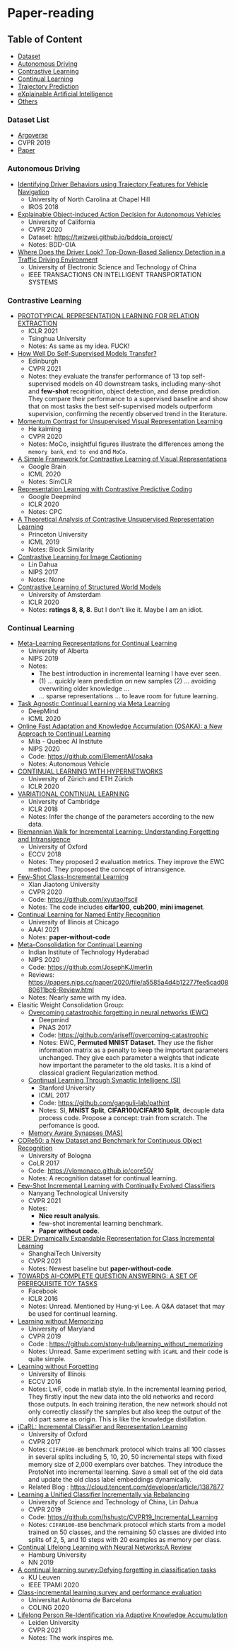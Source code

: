 # Paper-reading

## Table of Content
  - [Dataset](#Dataset-List)
  - [Autonomous Driving](#Autonomous-Driving)
  - [Contrastive Learning](#Contrastive-Learning)
  - [Continual Learning](#Continual-Learning)
  - [Trajectory Prediction](#Trajectory-Prediction)
  - [eXplainable Artificial Intelligence](#eXplainable-Artificial-Intelligence)
  - [Others](#Others)



### Dataset List
- [Argoverse](https://www.argoverse.org/data.html#overview-link)
- CVPR 2019
- [Paper](https://openaccess.thecvf.com/content_CVPR_2019/papers/Chang_Argoverse_3D_Tracking_and_Forecasting_With_Rich_Maps_CVPR_2019_paper.pdf)

### Autonomous Driving
- [Identifying Driver Behaviors using Trajectory Features for Vehicle Navigation](https://arxiv.org/pdf/1803.00881.pdf)
  - University of North Carolina at Chapel Hill
  - IROS 2018
- [Explainable Object-induced Action Decision for Autonomous Vehicles](https://arxiv.org/pdf/2003.09405.pdf)
  - University of California
  - CVPR 2020
  - Dataset: https://twizwei.github.io/bddoia_project/
  - Notes: BDD-OIA
- [Where Does the Driver Look? Top-Down-Based Saliency Detection in a Traffic Driving Environment](https://ieeexplore.ieee.org/stamp/stamp.jsp?arnumber=7442138)
  - University of Electronic Science and Technology of China
  - IEEE TRANSACTIONS ON INTELLIGENT TRANSPORTATION SYSTEMS


### Contrastive Learning
- [PROTOTYPICAL REPRESENTATION LEARNING FOR RELATION EXTRACTION](https://openreview.net/pdf?id=aCgLmfhIy_f)
  - ICLR 2021
  - Tsinghua University
  - Notes: As same as my idea. FUCK!
- [How Well Do Self-Supervised Models Transfer?](https://arxiv.org/pdf/2011.13377.pdf)
  - Edinburgh
  - CVPR 2021
  - Notes: they evaluate the transfer performance of 13 top self-supervised models on 40 downstream tasks, including many-shot and **few-shot** recognition, object detection, and dense prediction. They compare their performance to a supervised baseline and show that on most tasks the best self-supervised models outperform supervision, confirming the recently observed trend in the literature.
- [Momentum Contrast for Unsupervised Visual Representation Learning](https://arxiv.org/pdf/1911.05722.pdf)
  - He kaiming
  - CVPR 2020
  - Notes: MoCo, insightful figures illustrate the differences among the `memory bank`, `end to end` and `MoCo`.
- [A Simple Framework for Contrastive Learning of Visual Representations
](https://arxiv.org/pdf/2002.05709.pdf)
  - Google Brain
  - ICML 2020
  - Notes: SimCLR
- [Representation Learning with Contrastive Predictive Coding](https://arxiv.org/pdf/1807.03748.pdf)
  - Google Deepmind
  - ICLR 2020
  - Notes: CPC
- [A Theoretical Analysis of Contrastive Unsupervised Representation Learning](https://arxiv.org/pdf/1902.09229.pdf)
  - Princeton University
  - ICML 2019
  - Notes: Block Similarity
- [Contrastive Learning for Image Captioning](https://arxiv.org/pdf/1710.02534.pdf)
  - Lin Dahua
  - NIPS 2017
  - Notes: None
- [Contrastive Learning of Structured World Models](https://arxiv.org/pdf/1911.12247.pdf)
  - University of Amsterdam
  - ICLR 2020
  - Notes: **ratings 8, 8, 8**. But I don't like it. Maybe I am an idiot.

### Continual Learning
- [Meta-Learning Representations for Continual Learning](https://arxiv.org/pdf/1905.12588.pdf)
  - University of Alberta
  - NIPS 2019
  - Notes:
    - The best introduction in incremental learning I have ever seen.
    - (1) ... quickly learn prediction on new samples (2) ... avoiding overwriting older knowledge ...
    - ... sparse representations ... to leave room for future learning.
- [Task Agnostic Continual Learning via Meta Learning](https://arxiv.org/pdf/1906.05201.pdf)
  - DeepMind
  - ICML 2020
- [Online Fast Adaptation and Knowledge Accumulation (OSAKA): a New Approach to Continual Learning](https://arxiv.org/pdf/2003.05856.pdf)
  - Mila - Quebec AI Institute
  - NIPS 2020
  - Code: https://github.com/ElementAI/osaka
  - Notes: Autonomous Vehicle
- [CONTINUAL LEARNING WITH HYPERNETWORKS](https://arxiv.org/pdf/1906.00695.pdf)
  - University of Zürich and ETH Zürich
  - ICLR 2020
- [VARIATIONAL CONTINUAL LEARNING](https://arxiv.org/pdf/1710.10628.pdf)
  - University of Cambridge
  - ICLR 2018
  - Notes: Infer the change of the parameters according to the new data.
- [Riemannian Walk for Incremental Learning: Understanding Forgetting and Intransigence](https://arxiv.org/pdf/1801.10112.pdf)
  - University of Oxford
  - ECCV 2018
  - Notes: They proposed 2 evaluation metrics. They improve the EWC method. They proposed the concept of intransigence.
- [Few-Shot Class-Incremental Learning](https://arxiv.org/pdf/2004.10956.pdf)
  - Xian Jiaotong University
  - CVPR 2020
  - Code: https://github.com/xyutao/fscil
  - Notes: The code includes **cifar100**, **cub200**, **mini imagenet**.
- [Continual Learning for Named Entity Recognition](https://assets.amazon.science/65/61/ecffa8df45ad818c3f69fb1cf72b/continual-learning-for-named-entity-recognition.pdf)
  - University of Illinois at Chicago
  - AAAI 2021
  - Notes: **paper-without-code**
- [Meta-Consolidation for Continual Learning](https://arxiv.org/pdf/2010.00352.pdf)
  - Indian Institute of Technology Hyderabad
  - NIPS 2020
  - Code: https://github.com/JosephKJ/merlin
  - Reviews: https://papers.nips.cc/paper/2020/file/a5585a4d4b12277fee5cad0880611bc6-Review.html
  - Notes: Nearly same with my idea.
- Elasitic Weight Consolidation Group:
  - [Overcoming catastrophic forgetting in neural networks (EWC)](https://arxiv.org/pdf/1612.00796.pdf)
    - Deepmind
    - PNAS 2017
    - Code: https://github.com/ariseff/overcoming-catastrophic
    - Notes: EWC, **Permuted MNIST Dataset**. They use the fisher information matrix as a penalty to keep the important parameters unchanged. They give each parameter a weights that indicate how important the parameter to the old tasks. It is a kind of classical gradient Regularization method.
  - [Continual Learning Through Synaptic Intelligenc (SI)](https://arxiv.org/pdf/1703.04200.pdf)
    - Stanford University
    - ICML 2017
    - Code: https://github.com/ganguli-lab/pathint
    - Notes: SI, **MNIST Split**, **CIFAR100/CIFAR10 Split**, decouple data process code. Propose a concept: train from scratch. The perfomance is good.
  - [Memory Aware Synapses (MAS)](https://arxiv.org/pdf/1711.09601.pdf)
- [CORe50: a New Dataset and Benchmark for Continuous Object Recognition](https://arxiv.org/pdf/1705.03550.pdf)
  - University of Bologna
  - CoLR 2017
  - Code: https://vlomonaco.github.io/core50/
  - Notes: A recognition dataset for continual learning.
- [Few-Shot Incremental Learning with Continually Evolved Classifiers](https://arxiv.org/pdf/2104.03047.pdf)
  - Nanyang Technological University
  - CVPR 2021
  - Notes:
    - **Nice result analysis**.
    - few-shot incremental learning benchmark.
    - **Paper without code**.
- [DER: Dynamically Expandable Representation for Class Incremental Learning](https://arxiv.org/pdf/2103.16788.pdf)
  - ShanghaiTech University
  - CVPR 2021
  - Notes: Newest baseline but **paper-without-code**.
- [TOWARDS AI-COMPLETE QUESTION ANSWERING: A SET OF PREREQUISITE TOY TASKS](https://arxiv.org/pdf/1502.05698.pdf)
  - Facebook
  - ICLR 2016
  - Notes: Unread. Mentioned by Hung-yi Lee. A Q&A dataset that may be used for continual learning.
- [Learning without Memorizing](https://openaccess.thecvf.com/content_CVPR_2019/papers/Dhar_Learning_Without_Memorizing_CVPR_2019_paper.pdf)
  - University of Maryland
  - CVPR 2019
  - Code : https://github.com/stony-hub/learning_without_memorizing
  - Notes: Unread. Same experiment setting with `iCaRL` and their code is quite simple.
- [Learning without Forgetting](https://arxiv.org/pdf/1606.09282.pdf)
  - University of Illinois
  - ECCV 2016
  - Notes: LwF, code in matlab style. In the incremental learning period, They firstly input the new data into the old networks and record those outputs. In each training iteration, the new network should not only correctly classify the samples but also keep the output of the old part same as origin. This is like the knowledge distillation.
- [iCaRL: Incremental Classifier and Representation Learning](https://arxiv.org/pdf/1611.07725.pdf)
  - University of Oxford
  - CVPR 2017
  - Notes: `CIFAR100-B0` benchmark protocol which trains all 100 classes in several splits including 5, 10, 20, 50 incremental steps with fixed memory size of 2,000 exemplars over batches. They introduce the ProtoNet into incremental learning. Save a small set of the old data and update the old class label embeddings dynamically.
  - Related Blog : https://cloud.tencent.com/developer/article/1387877
- [Learning a Unified Classifier Incrementally via Rebalancing](https://openaccess.thecvf.com/content_CVPR_2019/papers/Hou_Learning_a_Unified_Classifier_Incrementally_via_Rebalancing_CVPR_2019_paper.pdf)
  - University of Science and Technology of China, Lin Dahua
  - CVPR 2019
  - Code: https://github.com/hshustc/CVPR19_Incremental_Learning
  - Notes: `CIFAR100-B50` benchmark protocol which starts from a model trained on 50 classes, and the remaining 50 classes are divided into splits of 2, 5, and 10 steps with 20 examples as memory per class.
- [Continual Lifelong Learning with Neural Networks:A Review](https://arxiv.org/pdf/1802.07569.pdf)
  - Hamburg University
  - NN 2019
- [A continual learning survey:Defying forgetting in classification tasks](https://arxiv.org/pdf/1909.08383.pdf)
  - KU Leuven
  - IEEE TPAMI 2020
- [Class-incremental learning:survey and performance evaluation](https://arxiv.org/pdf/2010.15277.pdf)
  - Universitat Autònoma de Barcelona
  - COLING 2020
- [Lifelong Person Re-Identification via Adaptive Knowledge Accumulation](https://arxiv.org/pdf/2103.12462.pdf)
  - Leiden University
  - CVPR 2021
  - Notes: The work inspires me.

